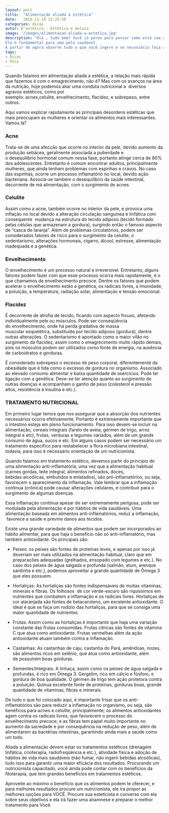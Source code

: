 ```yaml
---
layout: post
title:  "Alimentação aliada a estética"
date:   2016-11-18 12:25:58
categories: dicas
autor: D'estética - Estética e beleza
image: '/images/alimentacao-aliada-a-estetica.jpg'
description: "Olá , tudo bem? Você já parou para pensar como está sua alimentação?
Ela é fundamental para uma pele saudável.
A partir de agora observe tudo o que você ingere e se necessário faça as mudanças necessárias e sinta na pele todos os benefícios."
tags:
- Dicas
- Pele
---
```


Quando falamos em alimentação aliada a estética, a relação mais rápida que fazemos é com o emagrecimento, não é? Mas com os avanços na área da nutrição, hoje podemos aliar uma conduta nutricional a  diversos agravos estéticos, como por exemplo: acnes,celulite, envelhecimento, flacidez, e sobrepeso, entre outros.

Aqui vamos explicar rapidamente as principais desordens estéticas que mais preocupam as mulheres e orientar os alimentos mais interessantes. Vamos lá?

### Acne

Trata-se de uma afecção que ocorre no interior da pele, devido aumento da produção sebácea, geralmente associada a puberdade e o desequilíbrio hormonal comum nessa fase, portanto atinge cerca de 80% dos adolescentes. Entretanto é comum encontrar adultos, principalmente mulheres, que ainda tenham problemas com espinhas e cravos. No caso das espinhas, ocorre um processo inflamatório no local, devido ação bacteriana. Associa-se também o desequilíbrio da saúde intestinal, decorrente de má alimentação, com o surgimento de acnes.

### Celulite

Assim como a acne, também ocorre no interior da pele, e provoca uma inflação no local devido a alteração circulação sanguínea e linfática com consequente  mudança na estrutura do tecido adiposo (tecido formado pelas células que armazenam a gordura), surgindo então o famoso aspecto de “casca de laranja”. Além de problemas circulatórios, podem ser considerados fatores de risco para o surgimento da celulite, o sedentarismo, alterações hormonais, cigarro, álcool, estresse, alimentação inadequada e a genética.

### Envelhecimento

O envelhecimento é um processo natural e irreversível. Entretanto, alguns fatores podem fazer com que esse processo ocorra mais rapidamente, é o que chamamos de envelhecimento precoce. Dentre os fatores que podem acelerar o envelhecimento estão a genética, os radicais livres, a imunidade, a poluição, a temperatura, radiação solar, alimentação e tensão emocional.

### Flacidez

É decorrente de atrofia de tecido, ficando com aspecto frouxo, afetando individualmente pele ou músculos. Pode ser conseqüência do envelhecimento, onde há perda gradativa de massa muscular esquelética, substituída por tecido adiposo (gordura), dentre outras alterações. O sedentarismo é apontado como o maior vilão no surgimento da flacidez, assim como o emagrecimento muito rápido demais, pois os músculos podem ser utilizados como fonte de energia, na ausência de carboidratos e gorduras.

É considerado sobrepeso o excesso de peso corporal, diferentemente da obesidade que é tida como o excesso de gordura no organismo. Associado ao elevado consumo alimentar e baixa quantidade de exercícios. Pode ter ligação com a genética. Deve-se ter atenção quanto ao surgimento de outras doenças e acompanham o ganho de peso (colesterol e pressão altos, resistência à insulina e etc.).

### TRATAMENTO NUTRICIONAL

Em primeiro lugar temos que nos assegurar que a absorção dos nutrientes necessários ocorra efetivamente. Portanto é extremamente importante que o intestino esteja em pleno funcionamento. Para isso devem-se incluir na alimentação, cereais integrais (farelo de aveia, gérmen de trigo, arroz integral e etc), frutas, verduras e legumes variados, além de um grande consumo de água, sucos e etc. Em alguns casos podem ser necessário um tratamento específico para restabelecer a flora microbiana intestinal, todavia, para isso é necessário orientação de um nutricionista.

Quando falamos em tratamento estético, devemos partir do princípio de uma alimentação anti-inflamatória, uma vez que a alimentação habitual (carnes gordas, leite integral, alimentos refinados, doces, bebidas alcoólicas, embutidos e enlatados), são pró-inflamatórios, ou seja, favorecem o aparecimento da inflamação. Vale lembrar que a inflamação contínua (crônica) pode causar alterações celulares, e contribuir para o surgimento de algumas doenças.

Essa inflamação contínua apesar de ser extremamente perigosa, pode ser modulada pela alimentação e por hábitos de vida saudáveis. Uma alimentação baseada em alimentos anti-inflamatórios, reduz a inflamação,  favorece a saúde e previne danos aos tecidos.

Existe uma grande variedade de alimentos que podem ser incorporados ao hábito alimentar, para que haja o benefício não só anti-inflamatório, mas também antioxidante. Os principais são:

- Peixes: os peixes são fontes de proteínas leves, e apenas por isso já deveriam ser mais utilizados na alimentação habitual, claro que em preparações adequadas (grelhados, ensopado com legumes e etc.). No caso dos peixes de água salgada e profunda (salmão, atum, arenque sardinha e etc.), podemos aproveitar a grande quantidade de Ômega 3 que eles possuem.

- Hortaliças: As hortaliças são fontes indispensáveis de muitas vitaminas, minerais e fibras. Os folhosos  de cor verde-escuro são riquíssimos em nutrientes que combatem a inflamação e os radicais livres. Hortaliças de cor alaranjada são fontes de betacaroteno, um excelente antioxidante. O ideal é que se faça um rodízio das hortaliças, para que se consiga uma maior quantidade de nutrientes.

- Frutas: Assim como as hortaliças é importante que haja uma variação constante das frutas consumidas. Frutas cítricas são fontes de vitamina C que atua como antioxidante. Frutas vermelhas além da ação antioxidante atuam também contra a inflamação.

- Castanhas: As castanhas de caju, castanha do Pará, amêndoas, nozes, são alimentos ricos em selênio, que atua como antioxidante, além de possuírem boas gorduras.

- Sementes/Integrais: A linhaça, assim como os peixes de água salgada e profundas, é rico em Ômega 3. Gergelim, rico em cálcio e fósforo, e gordura de boa qualidade. O gérmen de trigo tem ação protetora contra a poluição. Quinua excelente fonte de proteínas, gorduras boas, grande quantidade de vitaminas, fibras e minerais.

De tudo o que foi colocado aqui, é importante frisar que os anti-inflamatórios são para reduzir a inflamação no organismo, ou seja, são benéficos para acnes e celulite, principalmente; os alimentos antioxidantes agem contra os radicais livres, que favorecem o processo do envelhecimento precoce; e as fibras tem papel muito importante no aumento da saciedade e por consequência na redução de peso, além de alimentarem as bactérias intestinas, garantindo ainda mais a saúde como um todo.

Aliada a alimentação devem estar os tratamentos estéticos (drenagem linfática, crioterapia, radiofreqüência e etc.), atividade física e adoção de hábitos de vida mais saudáveis (não fumar, não ingerir bebidas alcoólicas), tudo isso para garantir uma maior eficácia dos resultados. Procurando um nutricionista capacitado, você ainda pode contar com os benefícios da fitoterapia, que tem grandes benefícios em tratamentos estéticos.

Aproveite ao máximo o benefício que os alimentos podem te oferecer, e para melhores resultados procure um nutricionista, ele ira propor as melhores opções para VOCÊ.
Procure sua esteticista e converse com ela sobre seus objetivos e ela irá fazer uma anamnese e preparar o melhor tratamento para Você.